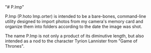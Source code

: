 "# P.Imp" 

P.Imp (P.hoto Imp.orter) is intended to be a bare-bones, command-line utility 
designed to import photos from my camera's memory card and organize them into 
folders according to the date the image was shot.

The name P.Imp is not only a product of its diminutive length, but also intended
as a nod to the character Tyrion Lannister from "Game of Thrones".
